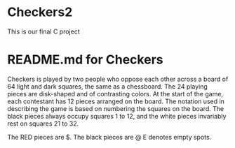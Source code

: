 # Checkers2
This is our final C project
# README.md for Checkers

Checkers is played by two people who oppose each other across a board of 64 light and dark squares, the same as a chessboard. The 24 playing pieces are disk-shaped and of contrasting colors. At the start of the game, each contestant has 12 pieces arranged on the board. The notation used in describing the game is based on numbering the squares on the board. The black pieces always occupy squares 1 to 12, and the white pieces invariably rest on squares 21 to 32.

The RED pieces are $. The black pieces are @
E denotes empty spots.
